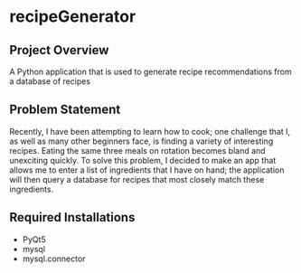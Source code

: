 # recipeGenerator

## Project Overview
A Python application that is used to generate recipe recommendations from a database of recipes

## Problem Statement
Recently, I have been attempting to learn how to cook; one challenge that I, as well as many other beginners face, is finding a variety of interesting recipes. Eating the same three meals on rotation becomes bland and unexciting quickly. To solve this problem, I decided to make an app that allows me to enter a list of ingredients that I have on hand; the application will then query a database for recipes that most closely match these ingredients. 

## Required Installations
* PyQt5
* mysql
* mysql.connector

